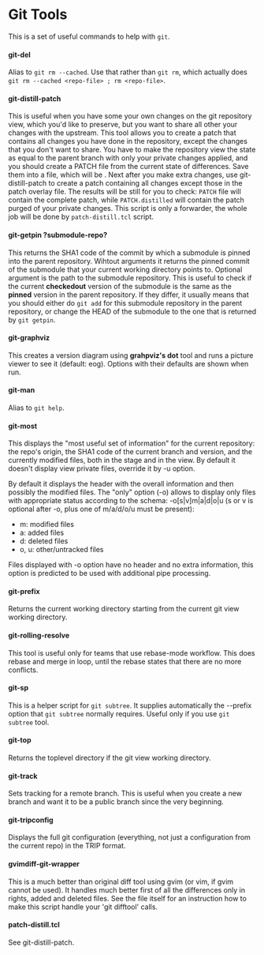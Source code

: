 Git Tools
=========

This is a set of useful commands to help with `git`.

####  git-del <repo-file>

Alias to `git rm --cached`. Use that rather than `git rm`, which actually does `git rm --cached <repo-file> ; rm <repo-file>`.

####  git-distill-patch <parent-branch> <patch-overlay-file>

This is useful when you have some your own changes on the git repository view, which you'd like to preserve, but
you want to share all other your changes with the upstream. This tool allows you to create a patch that contains
all changes you have done in the repository, except the changes that you don't want to share. You have to make the
repository view the state as equal to the parent branch with only your private changes applied, and you should create
a PATCH file from the current state of differences. Save them into a file, which will be <patch-overlay-file>. Next
after you make extra changes, use git-distill-patch to create a patch containing all changes except those in the
patch overlay file. The results will be still for you to check: `PATCH` file will contain the complete patch, while
`PATCH.distilled` will contain the patch purged of your private changes. This script is only a forwarder, the whole
job will be done by `patch-distill.tcl` script.

####  git-getpin ?submodule-repo?

This returns the SHA1 code of the commit by which a submodule is pinned into the parent repository. Wihtout arguments
it returns the pinned commit of the submodule that your current working directory points to. Optional argument is the
path to the submodule repository. This is useful to check if the current __checkedout__ version of the submodule is
the same as the __pinned__ version in the parent repository. If they differ, it usually means that you should either
do `git add` for this submodule repository in the parent repository, or change the HEAD of the submodule to the one
that is returned by `git getpin`.

####  git-graphviz

This creates a version diagram using __grahpviz's dot__ tool and runs a picture viewer to see it (default: eog). Options
with their defaults are shown when run.

####  git-man

Alias to `git help`.

####  git-most

This displays the "most useful set of information" for the current repository:
the repo's origin, the SHA1 code of the current branch and version, and the
currently modified files, both in the stage and in the view. By default it
doesn't display view private files, override it by -u option.

By default it displays the header with the overall information and then possibly
the modified files. The "only" option (-o) allows to display only files with appropriate
status according to the schema: -o[s|v]m|a|d|o|u (s or v is optional after -o, plus one
of m/a/d/o/u must be present):

* m: modified files
* a: added files
* d: deleted files
* o, u: other/untracked files

Files displayed with -o option have no header and no extra information, this option is
predicted to be used with additional pipe processing.

####  git-prefix

Returns the current working directory starting from the current git view working directory.

####  git-rolling-resolve

This tool is useful only for teams that use rebase-mode workflow. This does rebase and merge
in loop, until the rebase states that there are no more conflicts.

####  git-sp

This is a helper script for `git subtree`. It supplies automatically the --prefix option that
`git subtree` normally requires. Useful only if you use `git subtree` tool.

####  git-top

Returns the toplevel directory if the git view working directory.

####  git-track

Sets tracking for a remote branch. This is useful when you create a new branch and
want it to be a public branch since the very beginning.

####  git-tripconfig

Displays the full git configuration (everything, not just a configuration from the current repo)
in the TRIP format.

####  gvimdiff-git-wrapper

This is a much better than original diff tool using gvim (or vim, if gvim cannot be used). It handles
much better first of all the differences only in rights, added and deleted files. See the file itself
for an instruction how to make this script handle your 'git difftool' calls.

####  patch-distill.tcl

See git-distill-patch.
